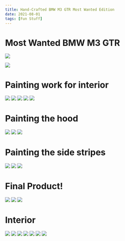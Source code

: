 ```yaml
---
title: Hand-Crafted BMW M3 GTR Most Wanted Edition
date: 2021-08-01
tags: [Fun Stuff]
---
```


# Most Wanted BMW M3 GTR
![](Final.JPG)
<!--truncate-->

![](Engine.JPG)

# Painting work for interior
![](InsidePaint.JPG)
![](InsidePaint2.JPG)
![](InsidePaint3.JPG)
![](InsidePaint4.JPG)
![](InsidePaint5.JPG)

# Painting the hood
![](Hood.JPG)
![](Hood2.JPG)
![](Hood3.JPG)

# Painting the side stripes
![](Stripe.JPG)
![](Stripe2.JPG)
![](Stripe3.JPG)

# Final Product!
![](Final2.JPG)
![](Final3.JPG)
![](Final4.JPG)

# Interior
![](Inside.JPG)
![](Inside2.JPG)
![](UpView.JPG)
![](UpView2.JPG)
![](Wheel.JPG)
![](Wheel2.JPG)
![](FinalDay.JPG)